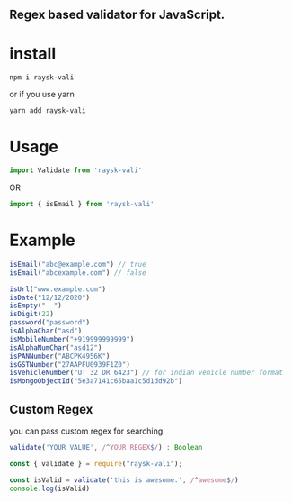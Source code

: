 
## Regex based validator for JavaScript.

# install

```
npm i raysk-vali

```
or if you use yarn
```
yarn add raysk-vali

```

# Usage

```javascript
import Validate from 'raysk-vali'
```
OR
```javascript
import { isEmail } from 'raysk-vali'
```

# Example

```javascript
isEmail("abc@example.com") // true
isEmail("abcexample.com") // false

isUrl("www.example.com")
isDate("12/12/2020")
isEmpty("  ")
isDigit(22)
password("password")
isAlphaChar("asd")
isMobileNumber("+919999999999")
isAlphaNumChar("asd12")
isPANNumber("ABCPK4956K")
isGSTNumber("27AAPFU0939F1Z0")
isVehicleNumber("UT 32 DR 6423") // for indian vehicle number format
isMongoObjectId("5e3a7141c65baa1c5d1dd92b")
```


## Custom Regex
you can pass custom regex for searching.

```js
validate('YOUR VALUE', /^YOUR REGEX$/) : Boolean
```

```javascript
const { validate } = require("raysk-vali");

const isValid = validate('this is awesome.', /^awesome$/)
console.log(isValid)

```


